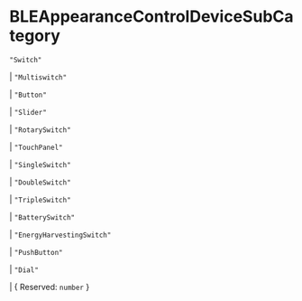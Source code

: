 # **BLEAppearanceControlDeviceSubCategory**
`"Switch"`

|  `"Multiswitch"`

|  `"Button"`

|  `"Slider"`

|  `"RotarySwitch"`

|  `"TouchPanel"`

|  `"SingleSwitch"`

|  `"DoubleSwitch"`

|  `"TripleSwitch"`

|  `"BatterySwitch"`

|  `"EnergyHarvestingSwitch"`

|  `"PushButton"`

|  `"Dial"`

|  {
  Reserved: `number`
}